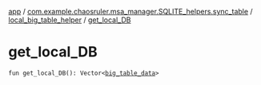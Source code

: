 [app](../../index.md) / [com.example.chaosruler.msa_manager.SQLITE_helpers.sync_table](../index.md) / [local_big_table_helper](index.md) / [get_local_DB](.)

# get_local_DB

`fun get_local_DB(): Vector<`[`big_table_data`](../../com.example.chaosruler.msa_manager.object_types/big_table_data/index.md)`>`